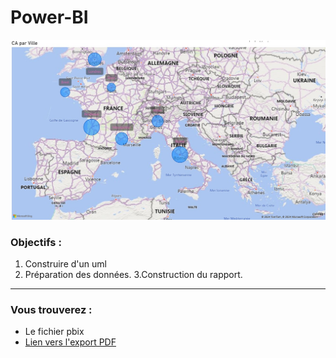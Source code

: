 # Power-BI
![cartography](cartography/cartography.jpg)


### Objectifs :

1. Construire d'un uml
2. Préparation des données.
3.Construction du rapport.


***

### Vous trouverez :

* Le fichier pbix
* [Lien vers l'export PDF](https://github.com/Razan-ALTUJJAR/Power-BI/blob/main/ANALYSE%20des%20ventes.pdf)  

